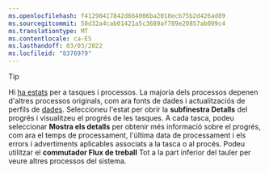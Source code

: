 ```yaml
---
ms.openlocfilehash: f41298417842d664006ba2018ecb75b2d426ad89
ms.sourcegitcommit: 50d32a4cab01421a5c3689af789e20857ab009c4
ms.translationtype: MT
ms.contentlocale: ca-ES
ms.lasthandoff: 03/03/2022
ms.locfileid: "8376979"
---
```

> [!TIP] 
> Hi [ha estats](../audience-insights/system.md#status-definitions) per a tasques i processos. La majoria dels processos depenen d'altres processos originals, com ara fonts de dades i actualitzaciós de perfils de [dades](../audience-insights/system.md#refresh-processes). Seleccioneu l'estat per obrir la **subfinestra Detalls** del progrés i visualitzeu el progrés de les tasques. A cada tasca, podeu seleccionar **Mostra els detalls** per obtenir més informació sobre el progrés, com ara el temps de processament, l'última data de processament i els errors i advertiments aplicables associats a la tasca o al procés. Podeu utilitzar el **commutador Flux de treball** Tot a la part inferior del tauler per veure altres processos del sistema.